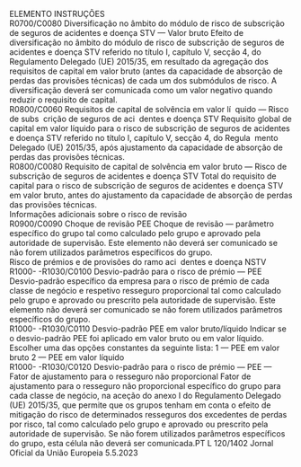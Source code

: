  
ELEMENTO  INSTRUÇÕES  
R0700/C0080  Diversificação no âmbito 
do módulo de risco de 
subscrição de seguros de 
acidentes e doença STV 
— Valor bruto  Efeito de diversificação no âmbito do módulo de risco de subscrição de seguros de 
acidentes e doença STV referido no título I, capítulo V, secção 4, do Regulamento 
Delegado (UE) 2015/35, em resultado da agregação dos requisitos de capital em 
valor bruto (antes da capacidade de absorção de perdas das provisões técnicas) de 
cada um dos submódulos de risco. 
A diversificação deverá ser comunicada como um valor negativo quando reduzir o 
requisito de capital.  
R0800/C0060  Requisitos de capital de 
solvência em valor lí ­
quido — Risco de subs ­
crição de seguros de aci ­
dentes e doença STV  Requisito global de capital em valor líquido para o risco de subscrição de seguros 
de acidentes e doença STV referido no título I, capítulo V, secção 4, do Regula ­
mento Delegado (UE) 2015/35, após ajustamento da capacidade de absorção de 
perdas das provisões técnicas.  
R0800/C0080  Requisito de capital de 
solvência em valor bruto 
— Risco de subscrição de 
seguros de acidentes e 
doença STV  Total do requisito de capital para o risco de subscrição de seguros de acidentes e 
doença STV em valor bruto, antes do ajustamento da capacidade de absorção de 
perdas das provisões técnicas.  
Informações adicionais 
sobre o risco de revisão  
R0900/C0090  Choque de revisão PEE  Choque de revisão — parâmetro específico do grupo tal como calculado pelo 
grupo e aprovado pela autoridade de supervisão. 
Este elemento não deverá ser comunicado se não forem utilizados parâmetros 
específicos do grupo.  
Risco de prémios e de 
provisões do ramo aci ­
dentes e doença NSTV  
R1000- 
-R1030/C0100  Desvio-padrão para o 
risco de prémio — PEE  Desvio-padrão específico da empresa para o risco de prémio de cada classe de 
negócio e respetivo resseguro proporcional tal como calculado pelo grupo e 
aprovado ou prescrito pela autoridade de supervisão. 
Este elemento não deverá ser comunicado se não forem utilizados parâmetros 
específicos do grupo.  
R1000- 
-R1030/C0110  Desvio-padrão PEE em 
valor bruto/líquido  Indicar se o desvio-padrão PEE foi aplicado em valor bruto ou em valor líquido. 
Escolher uma das opções constantes da seguinte lista: 
1 — PEE em valor bruto 
2 — PEE em valor líquido  
R1000- 
-R1030/C0120  Desvio-padrão para o 
risco de prémio — PEE 
— Fator de ajustamento 
para o resseguro não 
proporcional  Fator de ajustamento para o resseguro não proporcional específico do grupo para 
cada classe de negócio, na aceção do anexo I do Regulamento Delegado (UE) 
2015/35, que permite que os grupos tenham em conta o efeito de mitigação do 
risco de determinados resseguros dos excedentes de perdas por risco, tal como 
calculado pelo grupo e aprovado ou prescrito pela autoridade de supervisão. 
Se não forem utilizados parâmetros específicos do grupo, esta célula não deverá 
ser comunicada.PT  L 120/1402 Jornal Oficial da União Europeia 5.5.2023